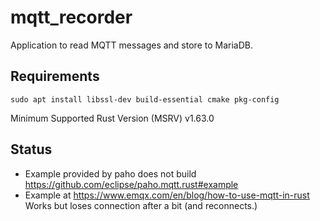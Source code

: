 # mqtt_recorder

Application to read MQTT messages and store to MariaDB.

## Requirements

```text
sudo apt install libssl-dev build-essential cmake pkg-config
```

Minimum Supported Rust Version (MSRV) v1.63.0

## Status

* Example provided by paho does not build <https://github.com/eclipse/paho.mqtt.rust#example>
* Example at <https://www.emqx.com/en/blog/how-to-use-mqtt-in-rust> Works but loses connection after a bit (and reconnects.)